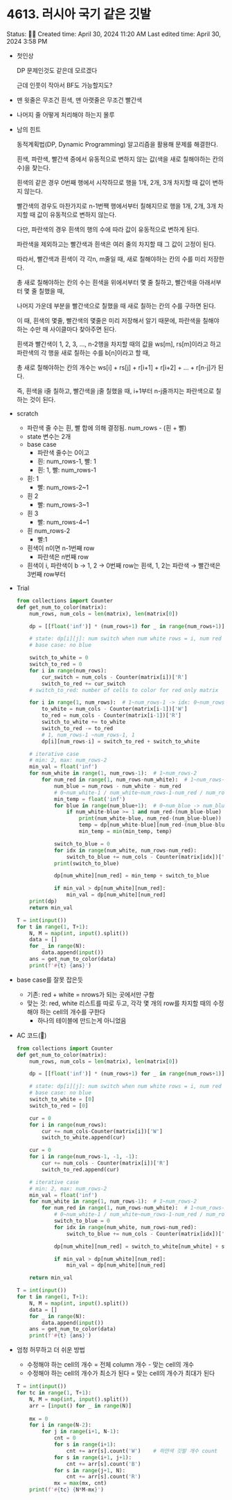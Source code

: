# 4613. 러시아 국기 같은 깃발

Status: 🏋️‍♀️
Created time: April 30, 2024 11:20 AM
Last edited time: April 30, 2024 3:58 PM

- 첫인상
    
    DP 문제인것도 같은데 모르겠다 
    
    근데 인풋이 작아서 BF도 가능할지도? 
    
- 맨 윗줄은 무조건 흰색, 맨 아랫줄은 무조건 빨간색
- 나머지 줄 어떻게 처리해야 하는지 몰루
- 남의 힌트
    
    동적계획법(DP, Dynamic Programming) 알고리즘을 활용해 문제를 해결한다.
    
    흰색, 파란색, 빨간색 중에서 유동적으로 변하지 않는 값(색을 새로 칠해야하는 칸의 수)을 찾는다.
    
    흰색의 같은 경우 0번째 행에서 시작하므로 행을 1개, 2개, 3개 차지할 때 값이 변하지 않는다.
    
    빨간색의 경우도 마찬가지로 n-1번짹 행에서부터 칠해지므로 행을 1개, 2개, 3개 차지할 때 값이 유동적으로 변하지 않는다.
    
    다만, 파란색의 경우 흰색의 행의 수에 따라 값이 유동적으로 변하게 된다.
    
    파란색을 제외하고는 빨간색과 흰색은 여러 줄의 차지할 때 그 값이 고정이 된다.
    
    따라서, 빨간색과 흰색이 각 각n, m줄일 때, 새로 칠해야하는 칸의 수를 미리 저장한다.
    
    총 새로 칠해야하는 칸의 수는 흰색을  위에서부터 몇 줄 칠하고, 빨간색을 아래서부터 몇 줄 칠했을 때,
    
    나머지 가운데 부분을 빨간색으로 칠했을 때 새로 칠하는 칸의 수를 구하면 된다.
    
    이 때, 흰색의 몇줄, 빨간색의 몇줄은 미리 저장해서 알기 때문에, 파란색을 칠해야하는 수만 매 사이클마다 찾아주면 된다.
    
    흰색과 빨간색이 1, 2, 3, ..., n-2행을 차지할 때의 값을 ws[m], rs[m]이라고 하고 파란색의 각 행을 새로 칠하는 수를 b[n]이라고 할 때,
    
    총 새로 칠해야하는 칸의 개수는 ws[i] + rs[j] + r[i+1] + r[i+2] + ... + r[n-j]가 된다.
    
    즉, 흰색을 i줄 칠하고, 빨간색을 j줄 칠했을 때, i+1부터 n-j줄까지는 파란색으로 칠하는 것이 된다.
    
- scratch
    - 파란색 줄 수는 흰, 빨 합에 의해 결정됨. num_rows - (흰 + 빨)
    - state 변수는 2개
    - base case
        - 파란색 줄수는 0이고
        - 흰: num_rows-1, 빨: 1
        - 흰: 1, 빨: num_rows-1
    - 흰: 1
        - 빨: num_rows-2~1
    - 흰 2
        - 빨: num_rows-3~1
    - 흰 3
        - 빨:  num_rows-4~1
    - 흰 num_rows-2
        - 빨:1
    - 흰색이 n이면 n-1번째 row
        - 파란색은 n번째 row
    - 흰색이 i, 파란색이 b → 1, 2 → 0번째 row는 흰색, 1, 2는 파란색 → 빨간색은 3번째 row부터
- Trial
    
    ```python
    from collections import Counter
    def get_num_to_color(matrix):
        num_rows, num_cols = len(matrix), len(matrix[0])
    
        dp = [[float('inf')] * (num_rows+1) for _ in range(num_rows+1)]
    
        # state: dp[i][j]: num switch when num white rows = i, num red rows = j
        # base case: no blue
    
        switch_to_white = 0
        switch_to_red = 0
        for i in range(num_rows):
            cur_switch = num_cols - Counter(matrix[i])['R']
            switch_to_red += cur_switch
        # switch_to_red: number of cells to color for red only matrix
    
        for i in range(1, num_rows):  # 1~num_rows-1 -> idx: 0~num_rows-2
            to_white = num_cols - Counter(matrix[i-1])['W']
            to_red = num_cols - Counter(matrix[i-1])['R']
            switch_to_white += to_white
            switch_to_red -= to_red
            # 1, num_rows-1 ~num_rows-1, 1
            dp[i][num_rows-i] = switch_to_red + switch_to_white
    
        # iterative case
        # min: 2, max: num_rows-2
        min_val = float('inf')
        for num_white in range(1, num_rows-1):  # 1~num_rows-2
            for num_red in range(1, num_rows-num_white):  # 1~num_rows-2
                num_blue = num_rows - num_white - num_red
                # 0~num_white-1 / num_white~num_rows-1-num_red / num_rows-num_red~num_rows-1
                min_temp = float('inf')
                for blue in range(num_blue+1):  # 0~num_blue -> num_blue~0
                    if num_white-blue >= 1 and num_red-(num_blue-blue) >= 1:
                        print(num_white-blue, num_red-(num_blue-blue))
                        temp = dp[num_white-blue][num_red-(num_blue-blue)]
                        min_temp = min(min_temp, temp)
    
                switch_to_blue = 0
                for idx in range(num_white, num_rows-num_red):
                    switch_to_blue += num_cols - Counter(matrix[idx])['B']
                print(switch_to_blue)
    
                dp[num_white][num_red] = min_temp + switch_to_blue
    
                if min_val > dp[num_white][num_red]:
                    min_val = dp[num_white][num_red]
        print(dp)
        return min_val
    
    T = int(input())
    for t in range(1, T+1):
        N, M = map(int, input().split())
        data = []
        for _ in range(N):
            data.append(input())
        ans = get_num_to_color(data)
        print(f'#{t} {ans}')
    ```
    
- base case를 잘못 잡은듯
    - 기존: red + white = nrows가 되는 곳에서만 구함
    - 맞는 것: red, white 리스트를 따로 두고, 각각 몇 개의 row를 차지할 때의 수정해야 하는 cell의 개수를 구한다
        - 하나의 테이블에 만드는게 아니었음
- AC 코드(🪇)
    
    ```python
    from collections import Counter
    def get_num_to_color(matrix):
        num_rows, num_cols = len(matrix), len(matrix[0])
    
        dp = [[float('inf')] * (num_rows+1) for _ in range(num_rows+1)]
    
        # state: dp[i][j]: num switch when num white rows = i, num red rows = j
        # base case: no blue
        switch_to_white = [0]
        switch_to_red = [0]
    
        cur = 0
        for i in range(num_rows):
            cur += num_cols-Counter(matrix[i])['W']
            switch_to_white.append(cur)
    
        cur = 0
        for i in range(num_rows-1, -1, -1):
            cur += num_cols - Counter(matrix[i])['R']
            switch_to_red.append(cur)
    
        # iterative case
        # min: 2, max: num_rows-2
        min_val = float('inf')
        for num_white in range(1, num_rows-1):  # 1~num_rows-2
            for num_red in range(1, num_rows-num_white):  # 1~num_rows-2
                # 0~num_white-1 / num_white~num_rows-1-num_red / num_rows-num_red~num_rows-1
                switch_to_blue = 0
                for idx in range(num_white, num_rows-num_red):
                    switch_to_blue += num_cols - Counter(matrix[idx])['B']
    
                dp[num_white][num_red] = switch_to_white[num_white] + switch_to_red[num_red] + switch_to_blue
    
                if min_val > dp[num_white][num_red]:
                    min_val = dp[num_white][num_red]
    
        return min_val
    
    T = int(input())
    for t in range(1, T+1):
        N, M = map(int, input().split())
        data = []
        for _ in range(N):
            data.append(input())
        ans = get_num_to_color(data)
        print(f'#{t} {ans}')
    ```
    
- 엄청 허무하고 더 쉬운 방법
    - 수정해야 하는 cell의 개수 = 전체 column 개수 - 맞는 cell의 개수
    - 수정해야 하는 cell의 개수가 최소가 된다 = 맞는 cell의 개수가 최대가 된다
    
    ```python
    T = int(input())
    for tc in range(1, T+1):
        N, M = map(int, input().split())
        arr = [input() for _ in range(N)]
     
        mx = 0
        for i in range(N-2):
            for j in range(i+1, N-1):
                cnt = 0
                for s in range(i+1):
                    cnt += arr[s].count('W')    # 하얀색 깃발 개수 count
                for s in range(i+1, j+1):
                    cnt += arr[s].count('B')
                for s in range(j+1, N):
                    cnt += arr[s].count('R')
                mx = max(mx, cnt)
        print(f'#{tc} {N*M-mx}')
    ```